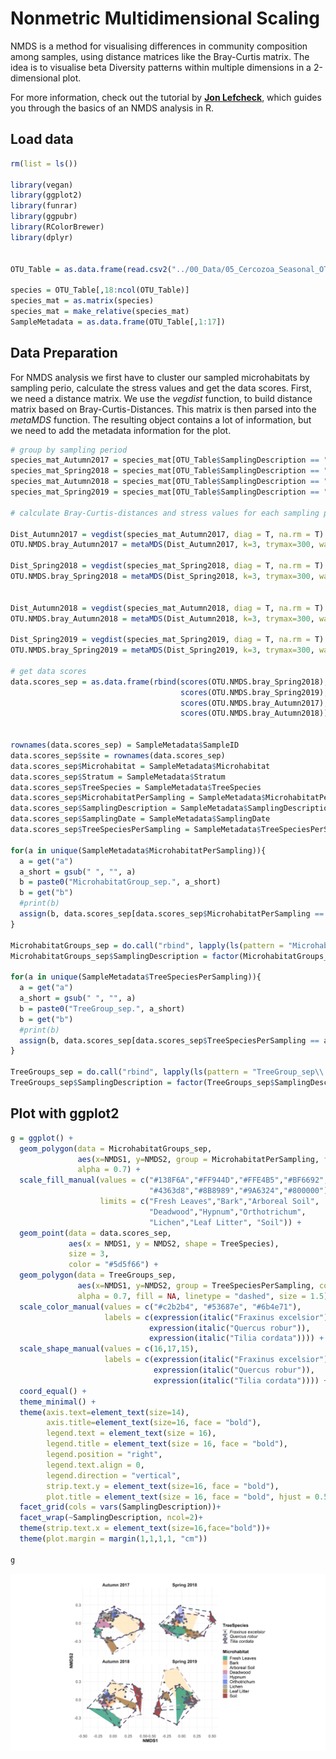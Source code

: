 Nonmetric Multidimensional Scaling
================

NMDS is a method for visualising differences in community composition among samples, using distance matrices like the Bray-Curtis matrix. The idea is to visualise beta Diversity patterns within multiple dimensions in a 2-dimensional plot.

For more information, check out the tutorial by **[Jon Lefcheck](R.https://jonlefcheck.net/2012/10/24/nmds-tutorial-in-r/)**, which guides you through the basics of an NMDS analysis in R.

Load data
---------

``` r
rm(list = ls())

library(vegan)
library(ggplot2)
library(funrar)
library(ggpubr)
library(RColorBrewer)
library(dplyr)


OTU_Table = as.data.frame(read.csv2("../00_Data/05_Cercozoa_Seasonal_OTU_Table_min-freq-7633_transposed_withMetadata.csv",header = T))

species = OTU_Table[,18:ncol(OTU_Table)]
species_mat = as.matrix(species)
species_mat = make_relative(species_mat)
SampleMetadata = as.data.frame(OTU_Table[,1:17])
```

Data Preparation
----------------

For NMDS analysis we first have to cluster our sampled microhabitats by sampling perio, calculate the stress values and get the data scores. First, we need a distance matrix. We use the *vegdist* function, to build distance matrix based on Bray-Curtis-Distances. This matrix is then parsed into the *metaMDS* function. The resulting object contains a lot of information, but we need to add the metadata information for the plot.

``` r
# group by sampling period
species_mat_Autumn2017 = species_mat[OTU_Table$SamplingDescription == "Autumn 2017",]
species_mat_Spring2018 = species_mat[OTU_Table$SamplingDescription == "Spring 2018",]
species_mat_Autumn2018 = species_mat[OTU_Table$SamplingDescription == "Autumn 2018",]
species_mat_Spring2019 = species_mat[OTU_Table$SamplingDescription == "Spring 2019",]

# calculate Bray-Curtis-distances and stress values for each sampling period

Dist_Autumn2017 = vegdist(species_mat_Autumn2017, diag = T, na.rm = T)
OTU.NMDS.bray_Autumn2017 = metaMDS(Dist_Autumn2017, k=3, trymax=300, wascores=TRUE, trace=TRUE, zerodist="add")

Dist_Spring2018 = vegdist(species_mat_Spring2018, diag = T, na.rm = T)
OTU.NMDS.bray_Spring2018 = metaMDS(Dist_Spring2018, k=3, trymax=300, wascores=TRUE, trace=TRUE, zerodist="add")


Dist_Autumn2018 = vegdist(species_mat_Autumn2018, diag = T, na.rm = T)
OTU.NMDS.bray_Autumn2018 = metaMDS(Dist_Autumn2018, k=3, trymax=300, wascores=TRUE, trace=TRUE, zerodist="add")

Dist_Spring2019 = vegdist(species_mat_Spring2019, diag = T, na.rm = T)
OTU.NMDS.bray_Spring2019 = metaMDS(Dist_Spring2019, k=3, trymax=300, wascores=TRUE, trace=TRUE, zerodist="add")

# get data scores
data.scores_sep = as.data.frame(rbind(scores(OTU.NMDS.bray_Spring2018), 
                                      scores(OTU.NMDS.bray_Spring2019),
                                      scores(OTU.NMDS.bray_Autumn2017), 
                                      scores(OTU.NMDS.bray_Autumn2018)))


rownames(data.scores_sep) = SampleMetadata$SampleID
data.scores_sep$site = rownames(data.scores_sep)
data.scores_sep$Microhabitat = SampleMetadata$Microhabitat
data.scores_sep$Stratum = SampleMetadata$Stratum
data.scores_sep$TreeSpecies = SampleMetadata$TreeSpecies
data.scores_sep$MicrohabitatPerSampling = SampleMetadata$MicrohabitatPerSampling
data.scores_sep$SamplingDescription = SampleMetadata$SamplingDescription
data.scores_sep$SamplingDate = SampleMetadata$SamplingDate
data.scores_sep$TreeSpeciesPerSampling = SampleMetadata$TreeSpeciesPerSampling

for(a in unique(SampleMetadata$MicrohabitatPerSampling)){
  a = get("a")
  a_short = gsub(" ", "", a)
  b = paste0("MicrohabitatGroup_sep.", a_short)
  b = get("b")
  #print(b)
  assign(b, data.scores_sep[data.scores_sep$MicrohabitatPerSampling == a,][chull(data.scores_sep[data.scores_sep$MicrohabitatPerSampling == a, c("NMDS1", "NMDS2")]), ])
}

MicrohabitatGroups_sep = do.call("rbind", lapply(ls(pattern = "MicrohabitatGroup_sep\\."),get))
MicrohabitatGroups_sep$SamplingDescription = factor(MicrohabitatGroups_sep$SamplingDescription, levels=c('Autumn 2017','Spring 2018','Autumn 2018','Spring 2019'))

for(a in unique(SampleMetadata$TreeSpeciesPerSampling)){
  a = get("a")
  a_short = gsub(" ", "", a)
  b = paste0("TreeGroup_sep.", a_short)
  b = get("b")
  #print(b)
  assign(b, data.scores_sep[data.scores_sep$TreeSpeciesPerSampling == a,][chull(data.scores_sep[data.scores_sep$TreeSpeciesPerSampling == a, c("NMDS1", "NMDS2")]), ])
}

TreeGroups_sep = do.call("rbind", lapply(ls(pattern = "TreeGroup_sep\\."),get))
TreeGroups_sep$SamplingDescription = factor(TreeGroups_sep$SamplingDescription, levels=c('Autumn 2017','Spring 2018','Autumn 2018','Spring 2019'))
```

Plot with ggplot2
-----------------

``` r
g = ggplot() + 
  geom_polygon(data = MicrohabitatGroups_sep, 
               aes(x=NMDS1, y=NMDS2, group = MicrohabitatPerSampling, fill = Microhabitat), 
               alpha = 0.7) + 
  scale_fill_manual(values = c("#138F6A","#FF944D","#FFE4B5","#BF6692","#A8ACFF",
                               "#4363d8","#8B8989","#9A6324","#800000"), 
                    limits = c("Fresh Leaves","Bark","Arboreal Soil", 
                               "Deadwood","Hypnum","Orthotrichum",
                               "Lichen","Leaf Litter", "Soil")) + 
  geom_point(data = data.scores_sep, 
             aes(x = NMDS1, y = NMDS2, shape = TreeSpecies), 
             size = 3,
             color = "#5d5f66") + 
  geom_polygon(data = TreeGroups_sep, 
               aes(x=NMDS1, y=NMDS2, group = TreeSpeciesPerSampling, color = TreeSpecies),
               alpha = 0.7, fill = NA, linetype = "dashed", size = 1.5) +
  scale_color_manual(values = c("#c2b2b4", "#53687e", "#6b4e71"), 
                     labels = c(expression(italic("Fraxinus excelsior")), 
                               expression(italic("Quercus robur")), 
                               expression(italic("Tilia cordata")))) +
  scale_shape_manual(values = c(16,17,15), 
                     labels = c(expression(italic("Fraxinus excelsior")), 
                                expression(italic("Quercus robur")), 
                                expression(italic("Tilia cordata")))) +
  coord_equal() + 
  theme_minimal() +
  theme(axis.text=element_text(size=14), 
        axis.title=element_text(size=16, face = "bold"), 
        legend.text = element_text(size = 16),
        legend.title = element_text(size = 16, face = "bold"), 
        legend.position = "right",
        legend.text.align = 0,
        legend.direction = "vertical", 
        strip.text.y = element_text(size=16, face = "bold"), 
        plot.title = element_text(size = 16, face = "bold", hjust = 0.5)) + 
  facet_grid(cols = vars(SamplingDescription))+
  facet_wrap(~SamplingDescription, ncol=2)+
  theme(strip.text.x = element_text(size=16,face="bold"))+
  theme(plot.margin = margin(1,1,1,1, "cm"))

g
```

![](NMDS_files/figure-markdown_github/Plot%20NMDS-1.png)
